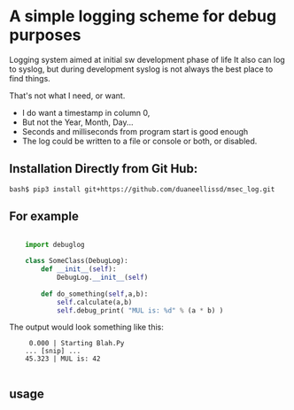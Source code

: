# A simple logging scheme for debug purposes

Logging system aimed at initial sw development phase of life
It also can log to syslog, but during development syslog is
not always the best place to find things.

That's not what I need, or want. 

* I do want a timestamp in column 0, 
* But not the Year, Month, Day...
* Seconds and milliseconds from program start is good enough
* The log could be written to a file or console or both, or disabled.

## Installation Directly from Git Hub:
```
bash$ pip3 install git+https://github.com/duaneellissd/msec_log.git
```

## For example

```python

    import debuglog
	
    class SomeClass(DebugLog):
		def __init__(self):
			DebugLog.__init__(self)
			
		def do_something(self,a,b):
			self.calculate(a,b)
			self.debug_print( "MUL is: %d" % (a * b) )
```

The output would look something like this:
```
     0.000 | Starting Blah.Py
	... [snip] ... 
    45.323 | MUL is: 42
    
```


## usage


